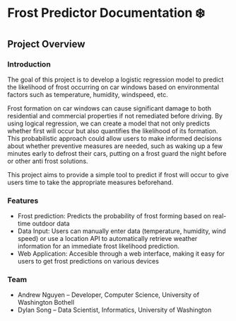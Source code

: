 # Frost Predictor Documentation ❄️

## Project Overview 

### Introduction 
The goal of this project is to develop a logistic regression model to predict the likelihood of frost occurring on car windows based on environmental factors such as temperature, humidity, windspeed, etc.

Frost formation on car  windows can cause significant damage to both residential and commercial properties if not remediated before driving.  By using logical regression, we can create a model that not only predicts whether first will occur but also quantifies the likelihood of its formation.  This probabilistic approach could allow users to make informed decisions about whether preventive measures are needed, such as waking up a few minutes early to defrost their cars, putting on a frost guard the night before or other anti frost solutions.

This project aims to provide a simple tool to predict if frost will occur to give users time to take the appropriate measures beforehand.  

### Features 
- Frost prediction: Predicts the probability of frost forming based on real-time outdoor data 
- Data Input: Users can manually enter data (temperature, humidity, wind speed) or use a location API to automatically retrieve weather information for an immediate frost likelihood prediction.
- Web Application: Accesible through a web interface, making it easy for users to get frost predictions on various devices 

### Team
- Andrew Nguyen – Developer, Computer Science, University of Washington Bothell
- Dylan Song – Data Scientist, Informatics, University of Washington


